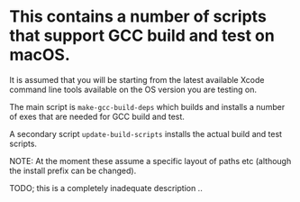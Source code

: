 # This contains a number of scripts that support GCC build and test on macOS.

It is assumed that you will be starting from the latest available Xcode command line tools available on the OS version you are testing on.

The main script is `make-gcc-build-deps` which builds and installs a number of exes that are needed for GCC build and test.

A secondary script `update-build-scripts` installs the actual build and test scripts.

NOTE: At the moment these assume a specific layout of paths etc (although the install prefix can be changed).

TODO; this is a completely inadequate description .. 

